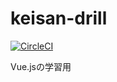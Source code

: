 # keisan-drill

[![CircleCI](https://circleci.com/gh/hiroshis/keisan-drill/tree/master.svg?style=svg)](https://circleci.com/gh/hiroshis/keisan-drill/tree/master)

Vue.jsの学習用

